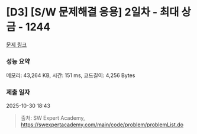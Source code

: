 # [D3] [S/W 문제해결 응용] 2일차 - 최대 상금 - 1244 

[문제 링크](https://swexpertacademy.com/main/code/problem/problemDetail.do?contestProbId=AV15Khn6AN0CFAYD) 

### 성능 요약

메모리: 43,264 KB, 시간: 151 ms, 코드길이: 4,256 Bytes

### 제출 일자

2025-10-30 18:43



> 출처: SW Expert Academy, https://swexpertacademy.com/main/code/problem/problemList.do